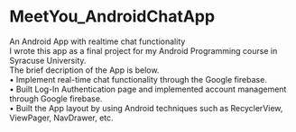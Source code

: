 # MeetYou_AndroidChatApp
An Android App with realtime chat functionality<br/>
I wrote this app as a final project for my Android Programming course in Syracuse University.<br/>
The brief decription of the App is below.<br/>
•	Implement real-time chat functionality through the Google firebase.<br/>
•	Built Log-In Authentication page and implemented account management through Google firebase.<br/>
•	Built the App layout by using Android techniques such as RecyclerView, ViewPager, NavDrawer, etc.<br/>
